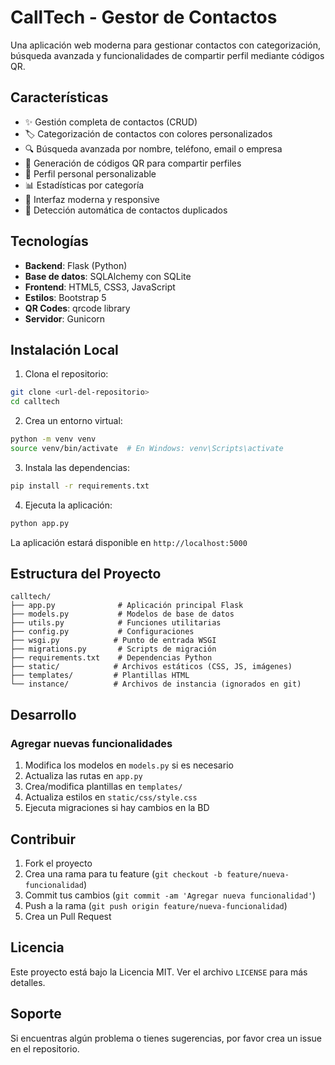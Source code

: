 # CallTech - Gestor de Contactos

Una aplicación web moderna para gestionar contactos con categorización, búsqueda avanzada y funcionalidades de compartir perfil mediante códigos QR.

## Características

- ✨ Gestión completa de contactos (CRUD)
- 🏷️ Categorización de contactos con colores personalizados
- 🔍 Búsqueda avanzada por nombre, teléfono, email o empresa
- 📱 Generación de códigos QR para compartir perfiles
- 👤 Perfil personal personalizable
- 📊 Estadísticas por categoría
- 🎨 Interfaz moderna y responsive
- 🔄 Detección automática de contactos duplicados

## Tecnologías

- **Backend**: Flask (Python)
- **Base de datos**: SQLAlchemy con SQLite
- **Frontend**: HTML5, CSS3, JavaScript
- **Estilos**: Bootstrap 5
- **QR Codes**: qrcode library
- **Servidor**: Gunicorn

## Instalación Local

1. Clona el repositorio:
```bash
git clone <url-del-repositorio>
cd calltech
```

2. Crea un entorno virtual:
```bash
python -m venv venv
source venv/bin/activate  # En Windows: venv\Scripts\activate
```

3. Instala las dependencias:
```bash
pip install -r requirements.txt
```

4. Ejecuta la aplicación:
```bash
python app.py
```

La aplicación estará disponible en `http://localhost:5000`

## Estructura del Proyecto

```
calltech/
├── app.py              # Aplicación principal Flask
├── models.py           # Modelos de base de datos
├── utils.py            # Funciones utilitarias
├── config.py           # Configuraciones
├── wsgi.py            # Punto de entrada WSGI
├── migrations.py       # Scripts de migración
├── requirements.txt    # Dependencias Python
├── static/            # Archivos estáticos (CSS, JS, imágenes)
├── templates/         # Plantillas HTML
└── instance/          # Archivos de instancia (ignorados en git)
```

## Desarrollo

### Agregar nuevas funcionalidades

1. Modifica los modelos en `models.py` si es necesario
2. Actualiza las rutas en `app.py`
3. Crea/modifica plantillas en `templates/`
4. Actualiza estilos en `static/css/style.css`
5. Ejecuta migraciones si hay cambios en la BD

## Contribuir

1. Fork el proyecto
2. Crea una rama para tu feature (`git checkout -b feature/nueva-funcionalidad`)
3. Commit tus cambios (`git commit -am 'Agregar nueva funcionalidad'`)
4. Push a la rama (`git push origin feature/nueva-funcionalidad`)
5. Crea un Pull Request

## Licencia

Este proyecto está bajo la Licencia MIT. Ver el archivo `LICENSE` para más detalles.

## Soporte

Si encuentras algún problema o tienes sugerencias, por favor crea un issue en el repositorio.
